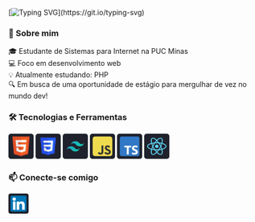 [![Typing SVG](https://readme-typing-svg.demolab.com?font=Fira+Code&weight=600&duration=3000&pause=500&color=F75C7E&background=FFFFFF00&center=true&vCenter=true&width=435&lines=Hello%2C+my+name+is+Geovana;Welcome+to+my+profile!)](https://git.io/typing-svg)

### 👋 Sobre mim

🎓 Estudante de Sistemas para Internet na PUC Minas  
💻 Foco em desenvolvimento web   
💡 Atualmente estudando: PHP   
🔍 Em busca de uma oportunidade de estágio para mergulhar de vez no mundo dev!

### 🛠️ Tecnologias e Ferramentas
  
<div>  
  <img alt="HTML" height="50" width="50" src="https://github.com/gui-bus/TechIcons/blob/main/Dark/HTML.svg">
  <img alt="CSS" height="50" width="50" src="https://github.com/gui-bus/TechIcons/blob/main/Dark/CSS.svg">
  <img alt="Tailwind CSS" height="50" width="50" src="https://github.com/gui-bus/TechIcons/blob/main/Dark/TailwindCSS.svg">
  <img alt="Javascript" height="50" width="50" src="https://github.com/gui-bus/TechIcons/blob/main/Dark/Javascript.svg">
  <img alt="Typescript" height="50" width="50" src="https://github.com/gui-bus/TechIcons/blob/main/Dark/Typescript.svg">
  <img alt="React" height="50" width="50" src="https://github.com/gui-bus/TechIcons/blob/main/Dark/React.svg">
</div>

### 📫 Conecte-se comigo

<div>
  <a href="https://www.linkedin.com/in/geovana-miranda/">
    <img alt="Linkedin" height="40" width="40" src="https://github.com/gui-bus/TechIcons/blob/main/Dark/Linkedin.svg">
  </a>
</div>
<!--
**geovana-miranda/geovana-miranda** is a ✨ _special_ ✨ repository because its `README.md` (this file) appears on your GitHub profile.

Here are some ideas to get you started:

- 🔭 I’m currently working on ...
- 🌱 I’m currently learning ...
- 👯 I’m looking to collaborate on ...
- 🤔 I’m looking for help with ...
- 💬 Ask me about ...
- 📫 How to reach me: ...
- 😄 Pronouns: ...
- ⚡ Fun fact: ...
-->
